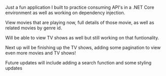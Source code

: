 Just a fun application I built to practice consuming API's in a .NET Core environment as well as working on dependency injection.

View movies that are playing now, full details of those movie, as well as related movies by genre id.

Will be able to view TV shows as well but still working on that funtionality.

Next up will be finishing up the TV shows, adding some pagination to view even more movies and TV shows!

Future updates will include adding a search function and some styling updates

